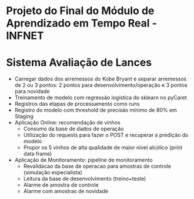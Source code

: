 # Projeto do Final do Módulo de Aprendizado em Tempo Real - INFNET
# Sistema Avaliação de Lances

- Carregar dados dos arremessos do Kobe Bryant e separar arremessos de 2 ou 3 pontos: 2 pontos para desenvolvimento/operação e 3 pontos para novidade 
- Treinamento de modelo com regressão logística do sklearn no pyCaret
- Registros das etapas de processamento como runs
- Registro do modelo com threshold de precisão mínimo de 80% em Staging
- Aplicação Online: recomendação de vinhos
    - Consumo da base de dados de operação
    - Utilização do requests para fazer o POST e recuperar a predição do modelo
    - Propor os 5 vinhos de alta qualidade de maior nível alcólico (print data frame)
- Aplicação de Monitoramento: pipeline de monitoramento
    - Revalidacao da base de operacao para amostras de controle (simulação especialista)
    - Leitura da base de desenvolvimento (treino+teste)
    - Alarme de amostra de controle
    - Alarme com amostras de novidade
